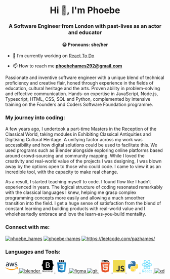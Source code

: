 <h1 align="center">Hi 👋, I'm Phoebe</h1>

<h3 align="center">A Software Engineer from London with past-lives as an actor and educator</h3>
<h4 align="center">😀 Pronouns: she/her</h4>

- 🔭 I’m currently working on [React To Do](https://github.com/PAZHames/react-to-do-list)

- 📫 How to reach me **phoebehames292@gmail.com**

<p align="left">Passionate and inventive software engineer with a unique blend of technical proficiency and creative flair, honed through experience in the fields of education, cultural heritage and the arts. Proven ability in problem-solving and effective communication. Hands-on expertise in JavaScript, Node.js, Typescript, HTML, CSS, SQL and Python, complemented by intensive training on the Founders and Coders Software Foundation programme. </p>

<h3 align="left">My journey into coding:</h3>
<p align="left">A few years ago, I undertook a part-time Masters in the Reception of the Classical World, taking modules in Exhibiting Classical Antiquities and Digitising Cultural Heritage. A unifying factor across my work was accessibility and how digital solutions could be used to facilitate this. We used programs such as Blender alongside exploring online platforms based around crowd-sourcing and community mapping. While I loved the creativity and real-world value of the projects I was designing, I was blown away by the options open to those who could code. I came to view it as an incredible tool, with the capacity to make real change. 

As a result, I started teaching myself to code. I found flow like I hadn’t experienced in years. The logical structure of coding resonated remarkably with the classical languages I knew, helping me grasp complex programming concepts more easily and allowing a much smoother transition into the field. I get a huge sense of satisfaction from the blend of constant learning and building products with real-world value and I wholeheartedly embrace and love the learn-as-you-build mentality. 
</p>

<h3 align="left">Connect with me:</h3>
<p align="left">
<a href="https://twitter.com/phoebe_hames" target="blank"><img align="center" src="https://raw.githubusercontent.com/rahuldkjain/github-profile-readme-generator/master/src/images/icons/Social/twitter.svg" alt="phoebe_hames" height="30" width="40" /></a>
<a href="https://linkedin.com/in/phoebe-hames" target="blank"><img align="center" src="https://raw.githubusercontent.com/rahuldkjain/github-profile-readme-generator/master/src/images/icons/Social/linked-in-alt.svg" alt="phoebe-hames" height="30" width="40" /></a>
<a href="https://www.leetcode.com/https://leetcode.com/pazhames/" target="blank"><img align="center" src="https://raw.githubusercontent.com/rahuldkjain/github-profile-readme-generator/master/src/images/icons/Social/leet-code.svg" alt="https://leetcode.com/pazhames/" height="30" width="40" /></a>
</p>

<h3 align="left">Languages and Tools:</h3>
<p align="left"> <a href="https://aws.amazon.com" target="_blank" rel="noreferrer"> <img src="https://raw.githubusercontent.com/devicons/devicon/master/icons/amazonwebservices/amazonwebservices-original-wordmark.svg" alt="aws" width="40" height="40"/> </a> <a href="https://www.blender.org/" target="_blank" rel="noreferrer"> <img src="https://download.blender.org/branding/community/blender_community_badge_white.svg" alt="blender" width="40" height="40"/> </a> <a href="https://getbootstrap.com" target="_blank" rel="noreferrer"> <img src="https://raw.githubusercontent.com/devicons/devicon/master/icons/bootstrap/bootstrap-plain-wordmark.svg" alt="bootstrap" width="40" height="40"/> </a> <a href="https://www.w3schools.com/css/" target="_blank" rel="noreferrer"> <img src="https://raw.githubusercontent.com/devicons/devicon/master/icons/css3/css3-original-wordmark.svg" alt="css3" width="40" height="40"/> </a> <a href="https://www.figma.com/" target="_blank" rel="noreferrer"> <img src="https://www.vectorlogo.zone/logos/figma/figma-icon.svg" alt="figma" width="40" height="40"/> </a> <a href="https://git-scm.com/" target="_blank" rel="noreferrer"> <img src="https://www.vectorlogo.zone/logos/git-scm/git-scm-icon.svg" alt="git" width="40" height="40"/> </a> <a href="https://www.w3.org/html/" target="_blank" rel="noreferrer"> <img src="https://raw.githubusercontent.com/devicons/devicon/master/icons/html5/html5-original-wordmark.svg" alt="html5" width="40" height="40"/> </a> <a href="https://developer.mozilla.org/en-US/docs/Web/JavaScript" target="_blank" rel="noreferrer"> <img src="https://raw.githubusercontent.com/devicons/devicon/master/icons/javascript/javascript-original.svg" alt="javascript" width="40" height="40"/> </a> <a href="https://www.python.org" target="_blank" rel="noreferrer"> <img src="https://raw.githubusercontent.com/devicons/devicon/master/icons/python/python-original.svg" alt="python" width="40" height="40"/> </a> <a href="https://reactjs.org/" target="_blank" rel="noreferrer"> <img src="https://raw.githubusercontent.com/devicons/devicon/master/icons/react/react-original-wordmark.svg" alt="react" width="40" height="40"/> </a> <a href="https://www.adobe.com/products/xd.html" target="_blank" rel="noreferrer"> <img src="https://cdn.worldvectorlogo.com/logos/adobe-xd.svg" alt="xd" width="40" height="40"/> </a> </p>
